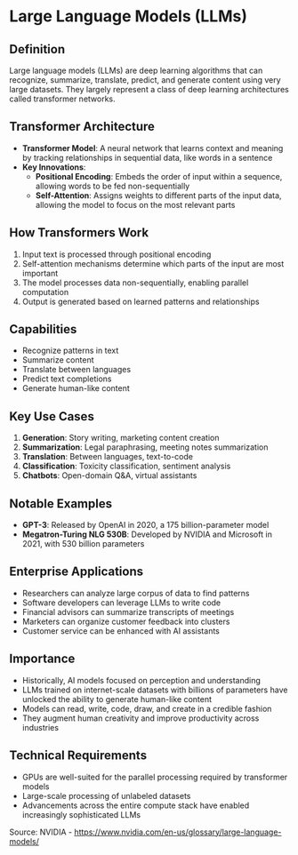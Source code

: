 # Large Language Models (LLMs)

## Definition
Large language models (LLMs) are deep learning algorithms that can recognize, summarize, translate, predict, and generate content using very large datasets. They largely represent a class of deep learning architectures called transformer networks.

## Transformer Architecture
- **Transformer Model**: A neural network that learns context and meaning by tracking relationships in sequential data, like words in a sentence
- **Key Innovations**:
  - **Positional Encoding**: Embeds the order of input within a sequence, allowing words to be fed non-sequentially
  - **Self-Attention**: Assigns weights to different parts of the input data, allowing the model to focus on the most relevant parts

## How Transformers Work
1. Input text is processed through positional encoding
2. Self-attention mechanisms determine which parts of the input are most important
3. The model processes data non-sequentially, enabling parallel computation
4. Output is generated based on learned patterns and relationships

## Capabilities
- Recognize patterns in text
- Summarize content
- Translate between languages
- Predict text completions
- Generate human-like content

## Key Use Cases
1. **Generation**: Story writing, marketing content creation
2. **Summarization**: Legal paraphrasing, meeting notes summarization
3. **Translation**: Between languages, text-to-code
4. **Classification**: Toxicity classification, sentiment analysis
5. **Chatbots**: Open-domain Q&A, virtual assistants

## Notable Examples
- **GPT-3**: Released by OpenAI in 2020, a 175 billion-parameter model
- **Megatron-Turing NLG 530B**: Developed by NVIDIA and Microsoft in 2021, with 530 billion parameters

## Enterprise Applications
- Researchers can analyze large corpus of data to find patterns
- Software developers can leverage LLMs to write code
- Financial advisors can summarize transcripts of meetings
- Marketers can organize customer feedback into clusters
- Customer service can be enhanced with AI assistants

## Importance
- Historically, AI models focused on perception and understanding
- LLMs trained on internet-scale datasets with billions of parameters have unlocked the ability to generate human-like content
- Models can read, write, code, draw, and create in a credible fashion
- They augment human creativity and improve productivity across industries

## Technical Requirements
- GPUs are well-suited for the parallel processing required by transformer models
- Large-scale processing of unlabeled datasets
- Advancements across the entire compute stack have enabled increasingly sophisticated LLMs

Source: NVIDIA - https://www.nvidia.com/en-us/glossary/large-language-models/
